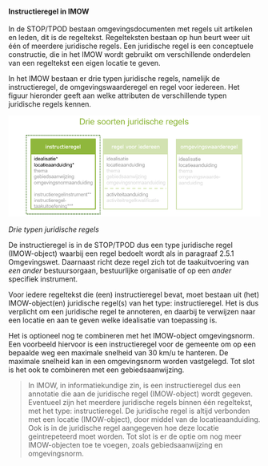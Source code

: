 ﻿#### Instructieregel in IMOW

In de STOP/TPOD bestaan omgevingsdocumenten met regels uit artikelen en leden,
dit is de regeltekst. Regelteksten bestaan op hun beurt weer uit één of meerdere
juridische regels. Een juridische regel is een conceptuele constructie, die in
het IMOW wordt gebruikt om verschillende onderdelen van een regeltekst een eigen
locatie te geven.

In het IMOW bestaan er drie typen juridische regels, namelijk de
instructieregel, de omgevingswaarderegel en regel voor iedereen. Het figuur 
hieronder geeft aan welke attributen de verschillende typen juridische regels
kennen. 

![](media/7201InstructieregelIMOW.png)

*Drie typen juridische regels*

De instructieregel is in de STOP/TPOD dus een type juridische regel
(IMOW-object) waarbij een regel bedoelt wordt als in paragraaf 2.5.1
Omgevingswet. Daarnaast richt deze regel zich tot de taakuitvoering van *een
ander* bestuursorgaan, bestuurlijke organisatie of op een *ander* specifiek
instrument.

Voor iedere regeltekst die (een) instructieregel bevat, moet bestaan uit (het)
IMOW-object(en) juridische regel(s) van het type: instructieregel. Het is dus
verplicht om een juridische regel te annoteren, en daarbij te verwijzen naar een
locatie en aan te geven welke idealisatie van toepassing is. 

Het is optioneel nog te combineren met het IMOW-object omgevingsnorm. Een
voorbeeld hiervoor is een instructieregel voor de gemeente om op een bepaalde
weg een maximale snelheid van 30 km/u te hanteren. De maximale snelheid kan in
een omgevingsnorm worden vastgelegd. Tot slot is het ook te combineren met een
gebiedsaanwijzing.

> In IMOW, in informatiekundige zin, is een instructieregel dus een annotatie die 
> aan de juridische regel (IMOW-object) wordt gegeven. Eventueel zijn het meerdere 
> juridische regels binnen één regeltekst, met het type: instructieregel. 
> De juridische regel is altijd verbonden met een locatie (IMOW-object), door middel
> van de locatieaanduiding. Ook is in de juridische regel aangegeven hoe deze locatie
> geintrepeteerd moet worden. Tot slot is er de optie om nog meer IMOW-objecten toe 
> te voegen, zoals gebiedsaanwijzing en omgevingsnorm. 
